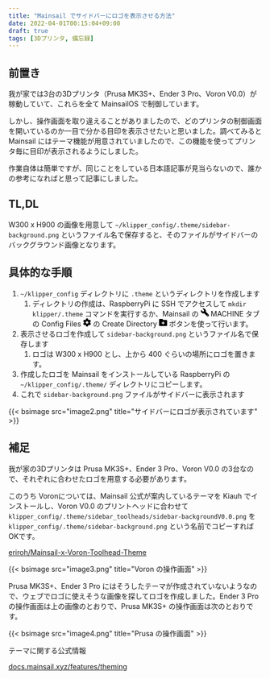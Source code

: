 ```yaml
---
title: "Mainsail でサイドバーにロゴを表示させる方法"
date: 2022-04-01T00:15:04+09:00
draft: true
tags: [3Dプリンタ, 備忘録]
---
```


## 前置き

我が家では3台の3Dプリンタ（Prusa MK3S+、Ender 3 Pro、Voron V0.0）が稼動していて、これらを全て MainsailOS で制御しています。

しかし、操作画面を取り違えることがありましたので、どのプリンタの制御画面を開いているのか一目で分かる目印を表示させたいと思いました。調べてみると Mainsail にはテーマ機能が用意されていましたので、この機能を使ってプリンタ毎に目印が表示されるようにしました。

作業自体は簡単ですが、同じことをしている日本語記事が見当らないので、誰かの参考になればと思って記事にしました。

## TL,DL

W300 x H900 の画像を用意して `~/klipper_config/.theme/sidebar-background.png` というファイル名で保存すると、そのファイルがサイドバーのバックグラウンド画像となります。

## 具体的な手順

1. `~/klipper_config` ディレクトリに `.theme` というディレクトリを作成します
    1. ディレクトリの作成は、RaspberryPi に SSH でアクセスして `mkdir klipper/.theme` コマンドを実行するか、Mainsail の <svg xmlns="http://www.w3.org/2000/svg" width=16 height=16 transform="rotate(270)" viewBox="0 0 512 512"><!--! Font Awesome Pro 6.1.1 by @fontawesome - https://fontawesome.com License - https://fontawesome.com/license (Commercial License) Copyright 2022 Fonticons, Inc. --><path d="M507.6 122.8c-2.904-12.09-18.25-16.13-27.04-7.338l-76.55 76.56l-83.1-.0002l0-83.1l76.55-76.56c8.791-8.789 4.75-24.14-7.336-27.04c-23.69-5.693-49.34-6.111-75.92 .2484c-61.45 14.7-109.4 66.9-119.2 129.3C189.8 160.8 192.3 186.7 200.1 210.1l-178.1 178.1c-28.12 28.12-28.12 73.69 0 101.8C35.16 504.1 53.56 512 71.1 512s36.84-7.031 50.91-21.09l178.1-178.1c23.46 7.736 49.31 10.24 76.17 6.004c62.41-9.84 114.6-57.8 129.3-119.2C513.7 172.1 513.3 146.5 507.6 122.8zM80 456c-13.25 0-24-10.75-24-24c0-13.26 10.75-24 24-24s24 10.74 24 24C104 445.3 93.25 456 80 456z"/></svg> MACHINE タブの Config Files <svg xmlns="http://www.w3.org/2000/svg" width=16 height=16 viewBox="0 0 512 512"><!--! Font Awesome Pro 6.1.1 by @fontawesome - https://fontawesome.com License - https://fontawesome.com/license (Commercial License) Copyright 2022 Fonticons, Inc. --><path d="M495.9 166.6C499.2 175.2 496.4 184.9 489.6 191.2L446.3 230.6C447.4 238.9 448 247.4 448 256C448 264.6 447.4 273.1 446.3 281.4L489.6 320.8C496.4 327.1 499.2 336.8 495.9 345.4C491.5 357.3 486.2 368.8 480.2 379.7L475.5 387.8C468.9 398.8 461.5 409.2 453.4 419.1C447.4 426.2 437.7 428.7 428.9 425.9L373.2 408.1C359.8 418.4 344.1 427 329.2 433.6L316.7 490.7C314.7 499.7 307.7 506.1 298.5 508.5C284.7 510.8 270.5 512 255.1 512C241.5 512 227.3 510.8 213.5 508.5C204.3 506.1 197.3 499.7 195.3 490.7L182.8 433.6C167 427 152.2 418.4 138.8 408.1L83.14 425.9C74.3 428.7 64.55 426.2 58.63 419.1C50.52 409.2 43.12 398.8 36.52 387.8L31.84 379.7C25.77 368.8 20.49 357.3 16.06 345.4C12.82 336.8 15.55 327.1 22.41 320.8L65.67 281.4C64.57 273.1 64 264.6 64 256C64 247.4 64.57 238.9 65.67 230.6L22.41 191.2C15.55 184.9 12.82 175.3 16.06 166.6C20.49 154.7 25.78 143.2 31.84 132.3L36.51 124.2C43.12 113.2 50.52 102.8 58.63 92.95C64.55 85.8 74.3 83.32 83.14 86.14L138.8 103.9C152.2 93.56 167 84.96 182.8 78.43L195.3 21.33C197.3 12.25 204.3 5.04 213.5 3.51C227.3 1.201 241.5 0 256 0C270.5 0 284.7 1.201 298.5 3.51C307.7 5.04 314.7 12.25 316.7 21.33L329.2 78.43C344.1 84.96 359.8 93.56 373.2 103.9L428.9 86.14C437.7 83.32 447.4 85.8 453.4 92.95C461.5 102.8 468.9 113.2 475.5 124.2L480.2 132.3C486.2 143.2 491.5 154.7 495.9 166.6V166.6zM256 336C300.2 336 336 300.2 336 255.1C336 211.8 300.2 175.1 256 175.1C211.8 175.1 176 211.8 176 255.1C176 300.2 211.8 336 256 336z"/></svg> の Create Directory <svg xmlns="http://www.w3.org/2000/svg" width=16 height=16 viewBox="0 0 512 512"><!--! Font Awesome Pro 6.1.1 by @fontawesome - https://fontawesome.com License - https://fontawesome.com/license (Commercial License) Copyright 2022 Fonticons, Inc. --><path d="M464 96h-192l-64-64h-160C21.5 32 0 53.5 0 80v352C0 458.5 21.5 480 48 480h416c26.5 0 48-21.5 48-48v-288C512 117.5 490.5 96 464 96zM336 311.1h-56v56C279.1 381.3 269.3 392 256 392c-13.27 0-23.1-10.74-23.1-23.1V311.1H175.1C162.7 311.1 152 301.3 152 288c0-13.26 10.74-23.1 23.1-23.1h56V207.1C232 194.7 242.7 184 256 184s23.1 10.74 23.1 23.1V264h56C349.3 264 360 274.7 360 288S349.3 311.1 336 311.1z"/></svg> ボタンを使って行います。
2. 表示させるロゴを作成して `sidebar-background.png` というファイル名で保存します
    1. ロゴは W300 x H900 とし、上から 400 ぐらいの場所にロゴを置きます。
3. 作成したロゴを Mainsail をインストールしている RaspberryPi の `~/klipper_config/.theme/` ディレクトリにコピーします。
4. これで `sidebar-background.png` ファイルがサイドバーに表示されます

{{< bsimage src="image2.png" title="サイドバーにロゴが表示されています" >}}

## 補足

我が家の3Dプリンタは Prusa MK3S+、Ender 3 Pro、Voron V0.0 の3台なので、それぞれに合わせたロゴを用意する必要があります。

このうち Voronについては、Mainsail 公式が案内しているテーマを Kiauh でインストールし、Voron V0.0 のプリントヘッドに合わせて`klipper_config/.theme/sidebar_toolheads/sidebar-backgroundV0.0.png` を `klipper_config/.theme/sidebar-background.png` という名前でコピーすればOKです。

[eriroh/Mainsail-x-Voron-Toolhead-Theme](https://github.com/eriroh/Mainsail-x-Voron-Toolhead-Theme)

{{< bsimage src="image3.png" title="Voron の操作画面" >}}

Prusa MK3S+、Ender 3 Pro にはそうしたテーマが作成されていないようなので、ウェブでロゴに使えそうな画像を探してロゴを作成しました。Ender 3 Pro の操作画面は上の画像のとおりで、Prusa MK3S+ の操作画面は次のとおりです。

{{< bsimage src="image4.png" title="Prusa の操作画面" >}}

テーマに関する公式情報

[docs.mainsail.xyz/features/theming](https://docs.mainsail.xyz/features/theming)